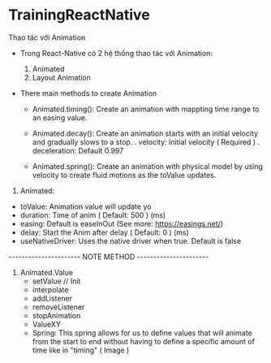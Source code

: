 # TrainingReactNative
Thao tác với Animation
- Trong React-Native có 2 hệ thống thao tác với Animation:
    1. Animated
    2. Layout Animation

- There main methods to create Animation
  + Animated.timing(): Create an animation with mappting time range to an easing value.

  + Animated.decay(): Create an animation starts with an initial velocity and gradually slows to a stop.
    . velocity: Initial velocity ( Required )
    . deceleration: Default 0.997

  + Animated.spring(): Create an animation with physical model by using velocity to create fluid motions as the toValue updates.


1. Animated:
  + toValue: Animation value will update yo
  + duration: Time of anim ( Default: 500 ) (ms)
  + easing: Default is easeInOut (See more: https://easings.net/)
  + delay: Start the Anim after delay ( Default: 0 ) (ms)  
  + useNativeDriver: Uses the native driver when true. Default is false


---------------------- NOTE METHOD ----------------------

1. Animated.Value
    + setValue // Init
    + interpolate
    + addListener
    + removeListener
    + stopAnimation
    + ValueXY
    + Spring: This spring allows for us to define values that will animate from the start to end without having to define a specific amount of time like in "timing" ( Image )
